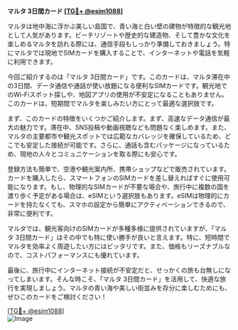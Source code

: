 **マルタ 3日間カード [[TG💪+ @esim1088](https://t.me/s/esim1088)]**

マルタは地中海に浮かぶ美しい島国で、青い海と白い壁の建物が特徴的な観光地として人気があります。ビーチリゾートや歴史的な建造物、そして豊かな文化を楽しめるマルタを訪れる際には、通信手段もしっかり準備しておきましょう。特にマルタでは現地でSIMカードを購入することで、インターネットや電話を気軽に利用できます。

今回ご紹介するのは「マルタ 3日間カード」です。このカードは、マルタ滞在中の3日間、データ通信や通話が使い放題になる便利なSIMカードです。観光地でのWi-Fiスポット探しや、地図アプリの使用が不安定になることもありません。このカードは、短期間でマルタを楽しみたい方にとって最適な選択肢です。

まず、このカードの特徴をいくつかご紹介します。まず、高速なデータ通信が最大の魅力です。滞在中、SNS投稿や動画視聴なども問題なく楽しめます。また、マルタの主要都市や観光スポットでは広範なカバレッジを確保しているため、どこでも安定した接続が可能です。さらに、通話も含むパッケージになっているため、現地の人々とコミュニケーションを取る際にも安心です。

登録方法も簡単で、空港や観光案内所、携帯ショップなどで販売されています。カードを購入したら、スマートフォンのSIMカードを差し替えればすぐに使用可能になります。もし、物理的なSIMカードが不要な場合や、旅行中に複数の国を渡り歩く予定がある場合は、eSIMという選択肢もあります。eSIMは物理的にカードを持たなくても、スマホの設定から簡単にアクティベーションできるので、非常に便利です。

マルタでは、観光客向けのSIMカードが多種多様に提供されていますが、「マルタ 3日間カード」はその中でも特に使い勝手が良いと言えます。特に、短時間でマルタを効率よく周遊したい方にはピッタリです。また、価格もリーズナブルなので、コストパフォーマンスにも優れています。

最後に、旅行中にインターネット接続が不安定だと、せっかくの旅も台無しになってしまいます。そんな時こそ、「マルタ 3日間カード」を活用して、快適な旅行を実現しましょう。マルタの青い海や美しい街並みを存分に楽しむためにも、ぜひこのカードをご検討ください！

[[TG💪+ @esim1088](https://t.me/s/esim1088)]  
![Image](https://i.postimg.cc/Y0z9fWf4/image.png)